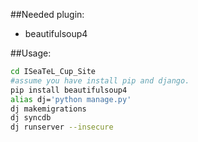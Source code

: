 ##Needed plugin:
- beautifulsoup4

##Usage:
```sh
cd ISeaTeL_Cup_Site
#assume you have install pip and django.
pip install beautifulsoup4
alias dj='python manage.py'
dj makemigrations
dj syncdb
dj runserver --insecure
```